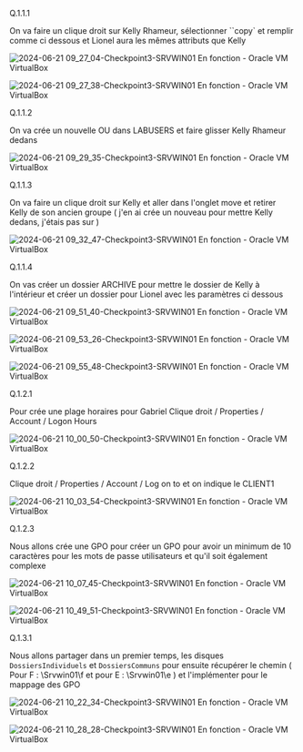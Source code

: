 Q.1.1.1

On va faire un clique droit sur Kelly Rhameur, sélectionner ``copy` et remplir comme ci dessous et Lionel aura les mêmes attributs que Kelly

![2024-06-21 09_27_04-Checkpoint3-SRVWIN01  En fonction  - Oracle VM VirtualBox](https://github.com/xYanis/Checkpoint-3/assets/161461625/15a7ba40-e92f-49f1-b08a-5835ae43a2bf)


![2024-06-21 09_27_38-Checkpoint3-SRVWIN01  En fonction  - Oracle VM VirtualBox](https://github.com/xYanis/Checkpoint-3/assets/161461625/d6c3d95d-85fc-476b-a73e-270dafc1fadb)

Q.1.1.2

On va crée un nouvelle OU dans LABUSERS et faire glisser Kelly Rhameur dedans

![2024-06-21 09_29_35-Checkpoint3-SRVWIN01  En fonction  - Oracle VM VirtualBox](https://github.com/xYanis/Checkpoint-3/assets/161461625/7b32a495-c52c-4ee0-99d9-6b5919987c4f)


Q.1.1.3

On va faire un clique droit sur Kelly et aller dans l'onglet move et retirer Kelly de son ancien groupe ( j'en ai crée un nouveau pour mettre Kelly dedans, j'étais pas sur )

![2024-06-21 09_32_47-Checkpoint3-SRVWIN01  En fonction  - Oracle VM VirtualBox](https://github.com/xYanis/Checkpoint-3/assets/161461625/61e3b5e5-78b0-42ba-866c-2a1c059b6e53)


Q.1.1.4

On vas créer un dossier ARCHIVE pour mettre le dossier de Kelly à l'intérieur et créer un dossier pour Lionel avec les paramètres ci dessous

![2024-06-21 09_51_40-Checkpoint3-SRVWIN01  En fonction  - Oracle VM VirtualBox](https://github.com/xYanis/Checkpoint-3/assets/161461625/5a1f6fc6-2d8a-45c3-b56d-ae020cc2d6cc)

![2024-06-21 09_53_26-Checkpoint3-SRVWIN01  En fonction  - Oracle VM VirtualBox](https://github.com/xYanis/Checkpoint-3/assets/161461625/b954f680-f598-4de8-9125-5b79f840dab1)

![2024-06-21 09_55_48-Checkpoint3-SRVWIN01  En fonction  - Oracle VM VirtualBox](https://github.com/xYanis/Checkpoint-3/assets/161461625/d63f6dc4-275b-4c6f-bfe4-8265fb17d90b)

Q.1.2.1

Pour crée une plage horaires pour Gabriel
Clique droit / Properties / Account / Logon Hours



![2024-06-21 10_00_50-Checkpoint3-SRVWIN01  En fonction  - Oracle VM VirtualBox](https://github.com/xYanis/Checkpoint-3/assets/161461625/28bbf438-6de6-442e-8ef6-c9463bf516ac)



Q.1.2.2

Clique droit / Properties / Account / Log on to et on indique le CLIENT1


![2024-06-21 10_03_54-Checkpoint3-SRVWIN01  En fonction  - Oracle VM VirtualBox](https://github.com/xYanis/Checkpoint-3/assets/161461625/80ea8fcc-72fc-4093-953c-fe83a8dfb8b8)


Q.1.2.3

Nous allons crée une GPO pour créer un GPO pour avoir un minimum de 10 caractères pour les mots de passe utilisateurs et qu'il soit également complexe

![2024-06-21 10_07_45-Checkpoint3-SRVWIN01  En fonction  - Oracle VM VirtualBox](https://github.com/xYanis/Checkpoint-3/assets/161461625/375a268c-baab-4cc6-bdb9-e7aa17d4ce2c)


![2024-06-21 10_49_51-Checkpoint3-SRVWIN01  En fonction  - Oracle VM VirtualBox](https://github.com/xYanis/Checkpoint-3/assets/161461625/153012d5-0373-4d53-b026-5f23b322ec2d)






Q.1.3.1

Nous allons partager dans un premier temps, les disques `DossiersIndividuels` et `DossiersCommuns` pour ensuite récupérer le chemin ( Pour F : \\Srvwin01\f et pour E : \\Srvwin01\e )
et l'implémenter pour le mappage des GPO

![2024-06-21 10_22_34-Checkpoint3-SRVWIN01  En fonction  - Oracle VM VirtualBox](https://github.com/xYanis/Checkpoint-3/assets/161461625/ed394900-ed17-4348-9690-ee8ebacc3f77)


![2024-06-21 10_28_28-Checkpoint3-SRVWIN01  En fonction  - Oracle VM VirtualBox](https://github.com/xYanis/Checkpoint-3/assets/161461625/03eda469-abeb-41ce-8b42-510bc8d5342d)


